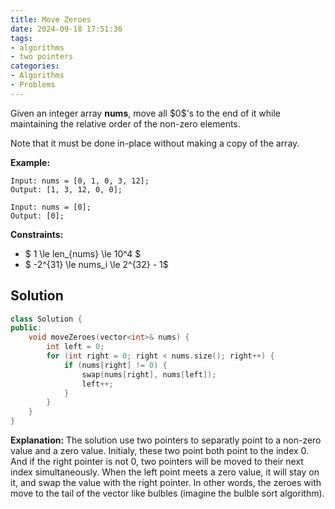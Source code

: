```yaml
---
title: Move Zeroes
date: 2024-09-18 17:51:36
tags:
- algorithms
- two pointers
categories:
- Algorithms
- Problems
---
```


Given an integer array **nums**, move all \$0\$'s to the end of it while maintaining the relative order of the non-zero elements.

Note that it must be done in-place without making a copy of the array.

**Example:**

```
Input: nums = [0, 1, 0, 3, 12];
Output: [1, 3, 12, 0, 0];
```

```
Input: nums = [0];
Output: [0];
```

**Constraints:**

- \$ 1 \le len_{nums} \le 10^4 \$
- \$ -2^{31} \le nums_i \le 2^{32} - 1\$

## Solution

```cpp
class Solution {
public:
    void moveZeroes(vector<int>& nums) {
        int left = 0;
        for (int right = 0; right < nums.size(); right++) {
            if (nums[right] != 0) {
                swap(nums[right], nums[left]);
                left++;
            }
        }
    }
}
```

**Explanation:**
The solution use two pointers to separatly point to a non-zero value and a zero value. Initialy, these two point both point to the index 0. And if the right pointer is not 0, two pointers will be moved to their next index simultaneously. When the left point meets a zero value, it will stay on it, and swap the value with the right pointer. In other words, the zeroes with move to the tail of the vector like bulbles (imagine the bulble sort algorithm).
